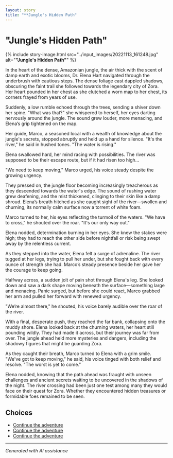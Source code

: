 ```yaml
---
layout: story
title: "**Jungle's Hidden Path"
---
```


# **"Jungle's Hidden Path"**

{% include story-image.html src="../input_images/20221113_161248.jpg" alt="**"Jungle's Hidden Path"**" %}

In the heart of the dense, Amazonian jungle, the air thick with the scent of damp earth and exotic blooms, Dr. Elena Hart navigated through the underbrush with cautious steps. The dense foliage cast dappled shadows, obscuring the faint trail she followed towards the legendary city of Zora. Her heart pounded in her chest as she clutched a worn map to her chest, its corners frayed from years of use.

Suddenly, a low rumble echoed through the trees, sending a shiver down her spine. "What was that?" she whispered to herself, her eyes darting nervously around the jungle. The sound grew louder, more menacing, and Elena’s grip tightened on the map.

Her guide, Marco, a seasoned local with a wealth of knowledge about the jungle's secrets, stopped abruptly and held up a hand for silence. "It's the river," he said in hushed tones. "The water is rising."

Elena swallowed hard, her mind racing with possibilities. The river was supposed to be their escape route, but if it had risen too high...

"We need to keep moving," Marco urged, his voice steady despite the growing urgency.

They pressed on, the jungle floor becoming increasingly treacherous as they descended towards the water's edge. The sound of rushing water grew deafening, and the mist thickened, clinging to their skin like a damp shroud. Elena’s breath hitched as she caught sight of the river—swollen and churning, its normally calm surface now a torrent of white foam.

Marco turned to her, his eyes reflecting the turmoil of the waters. "We have to cross," he shouted over the roar. "It's our only way out."

Elena nodded, determination burning in her eyes. She knew the stakes were high; they had to reach the other side before nightfall or risk being swept away by the relentless current.

As they stepped into the water, Elena felt a surge of adrenaline. The river tugged at her legs, trying to pull her under, but she fought back with every ounce of strength she had. Marco’s steady presence beside her gave her the courage to keep going.

Halfway across, a sudden jolt of pain shot through Elena's leg. She looked down and saw a dark shape moving beneath the surface—something large and menacing. Panic surged, but before she could react, Marco grabbed her arm and pulled her forward with renewed urgency.

"We’re almost there," he shouted, his voice barely audible over the roar of the river.

With a final, desperate push, they reached the far bank, collapsing onto the muddy shore. Elena looked back at the churning waters, her heart still pounding wildly. They had made it across, but their journey was far from over. The jungle ahead held more mysteries and dangers, including the shadowy figures that might be guarding Zora.

As they caught their breath, Marco turned to Elena with a grim smile. "We've got to keep moving," he said, his voice tinged with both relief and resolve. "The worst is yet to come."

Elena nodded, knowing that the path ahead was fraught with unseen challenges and ancient secrets waiting to be uncovered in the shadows of the night. The river crossing had been just one test among many they would face on their quest for Zora. Whether they encountered hidden treasures or formidable foes remained to be seen.


## Choices

* [Continue the adventure](./77082571-3717-4590-9131-5212AB1ACCAA)
* [Continue the adventure](./20221113_162250)
* [Continue the adventure](./20221013_140920)


---
*Generated with AI assistance*
